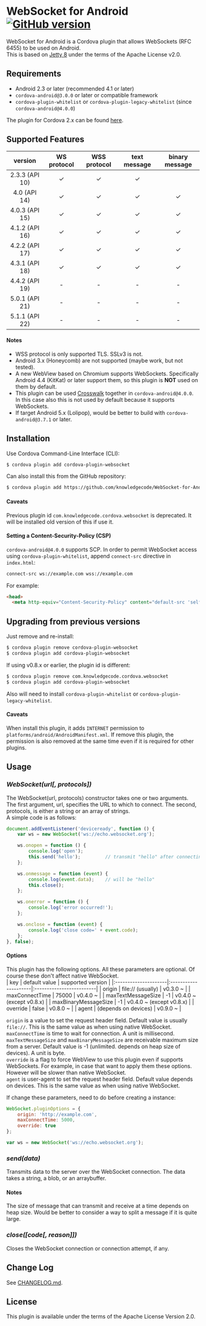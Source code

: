 # WebSocket for Android [![GitHub version](https://badge.fury.io/gh/knowledgecode%2FWebSocket-for-Android.svg)](http://badge.fury.io/gh/knowledgecode%2FWebSocket-for-Android)
WebSocket for Android is a Cordova plugin that allows WebSockets (RFC 6455) to be used on Android.  
This is based on [Jetty 8](https://github.com/eclipse/jetty.project/tree/jetty-8) under the terms of the Apache License v2.0.  

## Requirements
 - Android 2.3 or later (recommended 4.1 or later)  
 - `cordova-android@3.0.0` or later or compatible framework  
 - `cordova-plugin-whitelist` or `cordova-plugin-legacy-whitelist` (since `cordova-android@4.0.0`)  

The plugin for Cordova 2.x can be found [here](https://github.com/knowledgecode/WebSocket-for-Android/tree/2.x).  

## Supported Features
| version        | WS protocol | WSS protocol | text message | binary message |
|:--------------:|:-----------:|:------------:|:------------:|:--------------:|
| 2.3.3 (API 10) | ✓           | ✓            | ✓            |                |
| 4.0 (API 14)   | ✓           | ✓            | ✓            | ✓              |
| 4.0.3 (API 15) | ✓           | ✓            | ✓            | ✓              |
| 4.1.2 (API 16) | ✓           | ✓            | ✓            | ✓              |
| 4.2.2 (API 17) | ✓           | ✓            | ✓            | ✓              |
| 4.3.1 (API 18) | ✓           | ✓            | ✓            | ✓              |
| 4.4.2 (API 19) | -           | -            | -            | -              |
| 5.0.1 (API 21) | -           | -            | -            | -              |
| 5.1.1 (API 22) | -           | -            | -            | -              |

#### Notes
 - WSS protocol is only supported TLS. SSLv3 is not.  
 - Android 3.x (Honeycomb) are not supported (maybe work, but not tested).  
 - A new WebView based on Chromium supports WebSockets. Specifically Android 4.4 (KitKat) or later support them, so this plugin is **NOT** used on them by default.  
 - This plugin can be used [Crosswalk](https://crosswalk-project.org/) together in `cordova-android@4.0.0`. In this case also this is not used by default because it supports WebSockets.  
 - If target Android 5.x (Lolipop), would be better to build with `cordova-android@3.7.1` or later.  

## Installation
Use Cordova Command-Line Interface (CLI):
```sh
$ cordova plugin add cordova-plugin-websocket
```
Can also install this from the GitHub repository:  
```sh
$ cordova plugin add https://github.com/knowledgecode/WebSocket-for-Android.git
```

#### Caveats
Previous plugin id `com.knowledgecode.cordova.websocket` is deprecated. It will be installed old version of this if use it.  

#### Setting a Content-Security-Policy (CSP)
`cordova-android@4.0.0` supports SCP. In order to permit WebSocket access using `cordova-plugin-whitelist`, append `connect-src` directive in `index.html`:
```html
connect-src ws://example.com wss://example.com
```
For example:
```html
<head>
  <meta http-equiv="Content-Security-Policy" content="default-src 'self' data: gap: https://ssl.gstatic.com 'unsafe-eval'; style-src 'self' 'unsafe-inline'; media-src *; connect-src ws://example.com wss://example.com">
```

## Upgrading from previous versions
Just remove and re-install:  
```sh
$ cordova plugin remove cordova-plugin-websocket
$ cordova plugin add cordova-plugin-websocket
```
If using v0.8.x or earlier, the plugin id is different:
```sh
$ cordova plugin remove com.knowledgecode.cordova.websocket
$ cordova plugin add cordova-plugin-websocket
```
Also will need to install `cordova-plugin-whitelist` or `cordova-plugin-legacy-whitelist`.

#### Caveats
When install this plugin, it adds `INTERNET` permission to `platforms/android/AndroidManifest.xml`. If remove this plugin, the permission is also removed at the same time even if it is required for other plugins.  

## Usage
### *WebSocket(url[, protocols])*
The WebSocket(url, protocols) constructor takes one or two arguments. The first argument, url, specifies the URL to which to connect. The second, protocols, is either a string or an array of strings.  
A simple code is as follows:  
```javascript
document.addEventListener('deviceready', function () {
    var ws = new WebSocket('ws://echo.websocket.org');

    ws.onopen = function () {
        console.log('open');
        this.send('hello');         // transmit "hello" after connecting
    };

    ws.onmessage = function (event) {
        console.log(event.data);    // will be "hello"
        this.close();
    };

    ws.onerror = function () {
        console.log('error occurred!');
    };

    ws.onclose = function (event) {
        console.log('close code=' + event.code);
    };
}, false);
```
#### Options
This plugin has the following options. All these parameters are optional. Of course these don't affect native WebSocket.  
| key                  | default value        | supported version        |
|:---------------------|:---------------------|:-------------------------|
| origin               | file:// (usually)    | v0.3.0 ~                 |
| maxConnectTime       | 75000                | v0.4.0 ~                 |
| maxTextMessageSize   | -1                   | v0.4.0 ~ (except v0.8.x) |
| maxBinaryMessageSize | -1                   | v0.4.0 ~ (except v0.8.x) |
| override             | false                | v0.8.0 ~                 |
| agent                | (depends on devices) | v0.9.0 ~                 |

`origin` is a value to set the request header field. Default value is usually `file://`. This is the same value as when using native WebSocket.  
`maxConnectTime` is time to wait for connection. A unit is millisecond.  
`maxTextMessageSize` and `maxBinaryMessageSize` are receivable maximum size from a server. Default value is -1 (unlimited. depends on heap size of devices). A unit is byte.  
`override` is a flag to force WebView to use this plugin even if supports WebSockets. For example, in case that want to apply them these options. However will be slower than native WebSocket.  
`agent` is user-agent to set the request header field. Default value depends on devices. This is the same value as when using native WebSocket.  

If change these parameters, need to do before creating a instance:  
```javascript
WebSocket.pluginOptions = {
    origin: 'http://example.com',
    maxConnectTime: 5000,
    override: true
};

var ws = new WebSocket('ws://echo.websocket.org');
```
### *send(data)*
Transmits data to the server over the WebSocket connection. The data takes a string, a blob, or an arraybuffer.  

#### Notes
The size of message that can transmit and receive at a time depends on heap size. Would be better to consider a way to split a message if it is quite large.  

### *close([code[, reason]])*
Closes the WebSocket connection or connection attempt, if any.  

## Change Log
See [CHANGELOG.md](https://github.com/knowledgecode/WebSocket-for-Android/blob/master/CHANGELOG.md).

## License
This plugin is available under the terms of the Apache License Version 2.0.
